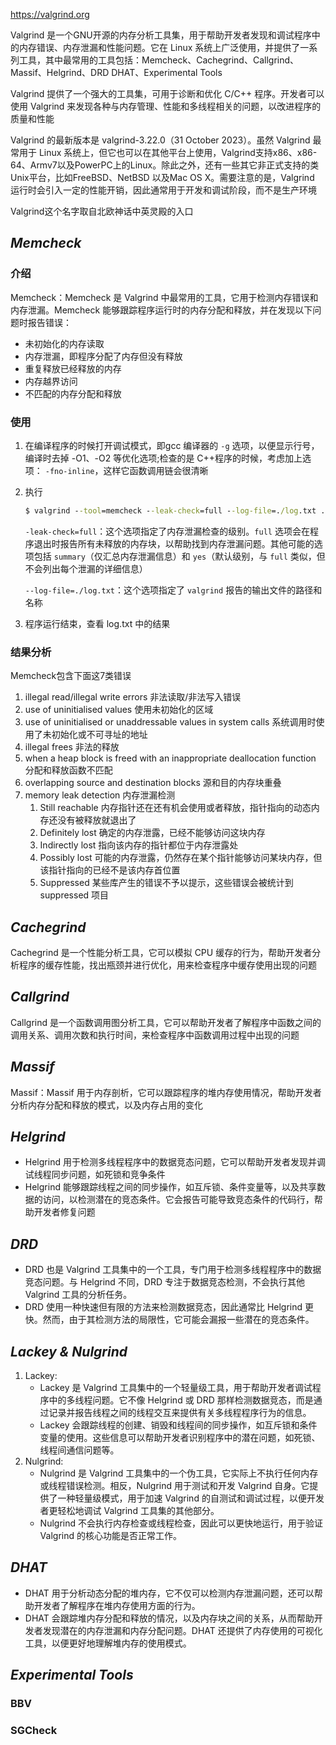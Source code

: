 https://valgrind.org

Valgrind 是一个GNU开源的内存分析工具集，用于帮助开发者发现和调试程序中的内存错误、内存泄漏和性能问题。它在 Linux 系统上广泛使用，并提供了一系列工具，其中最常用的工具包括：Memcheck、Cachegrind、Callgrind、Massif、Helgrind、DRD DHAT、Experimental Tools

Valgrind 提供了一个强大的工具集，可用于诊断和优化 C/C++ 程序。开发者可以使用 Valgrind 来发现各种与内存管理、性能和多线程相关的问题，以改进程序的质量和性能

Valgrind 的最新版本是 valgrind-3.22.0（31 October 2023）。虽然 Valgrind 最常用于 Linux 系统上，但它也可以在其他平台上使用，Valgrind支持x86、x86-64、Armv7以及PowerPC上的Linux。除此之外，还有一些其它非正式支持的类Unix平台，比如FreeBSD、NetBSD 以及Mac OS X。需要注意的是，Valgrind 运行时会引入一定的性能开销，因此通常用于开发和调试阶段，而不是生产环境

Valgrind这个名字取自北欧神话中英灵殿的入口

## *Memcheck*

### 介绍

Memcheck：Memcheck 是 Valgrind 中最常用的工具，它用于检测内存错误和内存泄漏。Memcheck 能够跟踪程序运行时的内存分配和释放，并在发现以下问题时报告错误：

* 未初始化的内存读取
* 内存泄漏，即程序分配了内存但没有释放
* 重复释放已经释放的内存
* 内存越界访问
* 不匹配的内存分配和释放

### 使用

1. 在编译程序的时候打开调试模式，即gcc 编译器的 `-g` 选项，以便显示行号，编译时去掉 -O1、-O2 等优化选项;检查的是 C++程序的时候，考虑加上选项： `-fno-inline`，这样它函数调用链会很清晰

2. 执行

   ```cmd
   $ valgrind --tool=memcheck --leak-check=full --log-file=./log.txt ./YourProgram
   ```

   `-leak-check=full`：这个选项指定了内存泄漏检查的级别。`full` 选项会在程序退出时报告所有未释放的内存块，以帮助找到内存泄漏问题。其他可能的选项包括 `summary`（仅汇总内存泄漏信息）和 `yes`（默认级别，与 `full` 类似，但不会列出每个泄漏的详细信息）

   `--log-file=./log.txt`：这个选项指定了 `valgrind` 报告的输出文件的路径和名称

3. 程序运行结束，查看 log.txt 中的结果

### 结果分析

Memcheck包含下面这7类错误

1. illegal read/illegal write errors 非法读取/非法写入错误
2. use of uninitialised values 使用未初始化的区域
3. use of uninitialised or unaddressable values in system calls 系统调用时使用了未初始化或不可寻址的地址
4. illegal frees 非法的释放
5. when a heap block is freed with an inappropriate deallocation function 分配和释放函数不匹配
6. overlapping source and destination blocks 源和目的内存块重叠
7. memory leak detection 内存泄漏检测
   1. Still reachable 内存指针还在还有机会使用或者释放，指针指向的动态内存还没有被释放就退出了
   2. Definitely lost 确定的内存泄露，已经不能够访问这块内存
   3. Indirectly lost 指向该内存的指针都位于内存泄露处
   4. Possibly lost 可能的内存泄露，仍然存在某个指针能够访问某块内存，但该指针指向的已经不是该内存首位置
   5. Suppressed 某些库产生的错误不予以提示，这些错误会被统计到 suppressed 项目

## *Cachegrind*

Cachegrind 是一个性能分析工具，它可以模拟 CPU 缓存的行为，帮助开发者分析程序的缓存性能，找出瓶颈并进行优化，用来检查程序中缓存使用出现的问题

## *Callgrind*

Callgrind 是一个函数调用图分析工具，它可以帮助开发者了解程序中函数之间的调用关系、调用次数和执行时间，来检查程序中函数调用过程中出现的问题

## *Massif*

Massif：Massif 用于内存剖析，它可以跟踪程序的堆内存使用情况，帮助开发者分析内存分配和释放的模式，以及内存占用的变化

## *Helgrind*

* Helgrind 用于检测多线程程序中的数据竞态问题，它可以帮助开发者发现并调试线程同步问题，如死锁和竞争条件
* Helgrind 能够跟踪线程之间的同步操作，如互斥锁、条件变量等，以及共享数据的访问，以检测潜在的竞态条件。它会报告可能导致竞态条件的代码行，帮助开发者修复问题

## *DRD*

* DRD 也是 Valgrind 工具集中的一个工具，专门用于检测多线程程序中的数据竞态问题。与 Helgrind 不同，DRD 专注于数据竞态检测，不会执行其他 Valgrind 工具的分析任务。
* DRD 使用一种快速但有限的方法来检测数据竞态，因此通常比 Helgrind 更快。然而，由于其检测方法的局限性，它可能会漏报一些潜在的竞态条件。

## *Lackey & Nulgrind*

1. Lackey:
   * Lackey 是 Valgrind 工具集中的一个轻量级工具，用于帮助开发者调试程序中的多线程问题。它不像 Helgrind 或 DRD 那样检测数据竞态，而是通过记录并报告线程之间的线程交互来提供有关多线程程序行为的信息。
   * Lackey 会跟踪线程的创建、销毁和线程间的同步操作，如互斥锁和条件变量的使用。这些信息可以帮助开发者识别程序中的潜在问题，如死锁、线程间通信问题等。
2. Nulgrind:
   * Nulgrind 是 Valgrind 工具集中的一个伪工具，它实际上不执行任何内存或线程错误检测。相反，Nulgrind 用于测试和开发 Valgrind 自身。它提供了一种轻量级模式，用于加速 Valgrind 的自测试和调试过程，以便开发者更轻松地调试 Valgrind 工具集的其他部分。
   * Nulgrind 不会执行内存检查或线程检查，因此可以更快地运行，用于验证 Valgrind 的核心功能是否正常工作。

## *DHAT*

* DHAT 用于分析动态分配的堆内存，它不仅可以检测内存泄漏问题，还可以帮助开发者了解程序在堆内存使用方面的行为。
* DHAT 会跟踪堆内存分配和释放的情况，以及内存块之间的关系，从而帮助开发者发现潜在的内存泄漏和内存分配问题。DHAT 还提供了内存使用的可视化工具，以便更好地理解堆内存的使用模式。

## *Experimental Tools*

### BBV

### SGCheck

